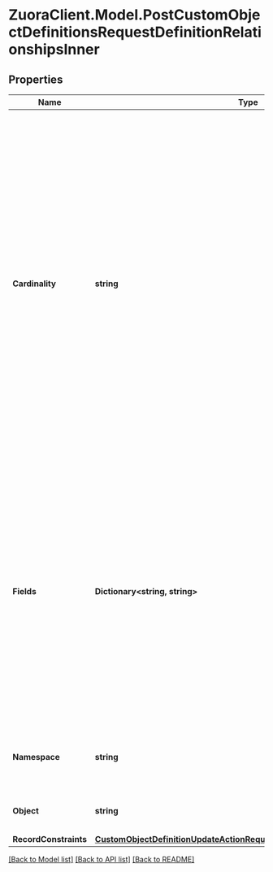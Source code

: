 # ZuoraClient.Model.PostCustomObjectDefinitionsRequestDefinitionRelationshipsInner

## Properties

Name | Type | Description | Notes
------------ | ------------- | ------------- | -------------
**Cardinality** | **string** | The cardinality of the relationship from this object to another object.  Only the &#x60;manyToOne&#x60; cardinality can be used when creating relationships.  A relationship with &#x60;oneToMany&#x60; cardinality is created implicitly when a &#x60;manyToOne&#x60; relationship is created.  A custom object definition can have a maximum of 2 &#x60;manyToOne&#x60; relationships.  | [optional] 
**Fields** | **Dictionary&lt;string, string&gt;** | Field mappings in the form of &#x60;&lt;this-object-field-name&gt;&#x60;: &#x60;&lt;other-object-field-name&gt;&#x60;. Usually the &#x60;&lt;other-object-field-name&gt;&#x60; can only be the &#x60;Id&#x60; field of the related object. Two exceptions are Subscription Name and Rate Plan Charge Number as both of them are unique.  | 
**Namespace** | **string** | The namespace where the related object is located | 
**Object** | **string** | The API name of the related object | 
**RecordConstraints** | [**CustomObjectDefinitionUpdateActionRequestRelationshipRecordConstraints**](CustomObjectDefinitionUpdateActionRequestRelationshipRecordConstraints.md) |  | [optional] 

[[Back to Model list]](../README.md#documentation-for-models) [[Back to API list]](../README.md#documentation-for-api-endpoints) [[Back to README]](../README.md)

